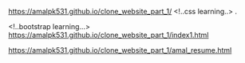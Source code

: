  https://amalpk531.github.io/clone_website_part_1/
 <!..css learning..>
 .

 <!..bootstrap learning...>
 https://amalpk531.github.io/clone_website_part_1/index1.html


https://amalpk531.github.io/clone_website_part_1/amal_resume.html
